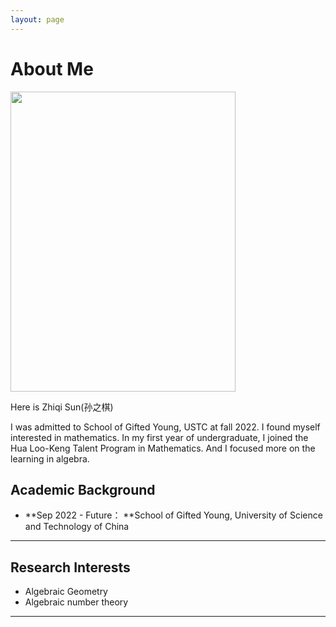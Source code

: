 ```yaml
---
layout: page
---
```


# About Me

<img src="https://caihanlin.com/caihanlin.jpg" class="floatpic" width="360" height="480">

Here is Zhiqi Sun(孙之棋)

I was admitted to School of Gifted Young, USTC at fall 2022. I found myself interested in mathematics. In my first year of undergraduate, I joined the Hua Loo-Keng Talent Program in Mathematics. And I focused more on the learning in algebra.

## Academic Background

- **Sep 2022 - Future： **School of Gifted Young, University of Science and Technology of China 

---

## Research Interests

- Algebraic Geometry
- Algebraic number theory

---



